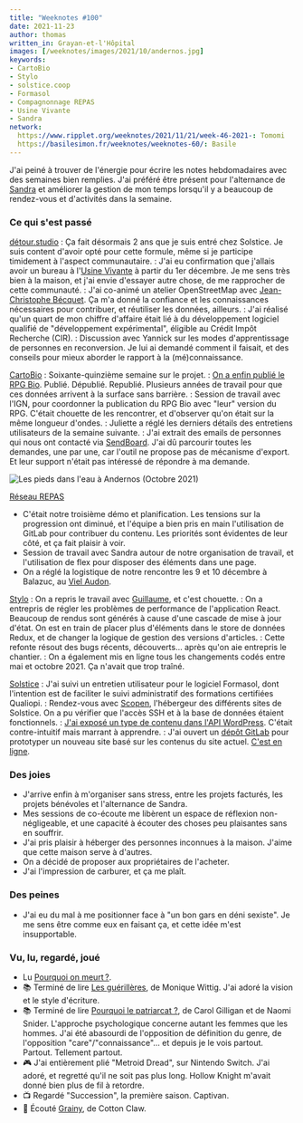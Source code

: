 ```yaml
---
title: "Weeknotes #100"
date: 2021-11-23
author: thomas
written_in: Grayan-et-l'Hôpital
images: [/weeknotes/images/2021/10/andernos.jpg]
keywords:
- CartoBio
- Stylo
- solstice.coop
- Formasol
- Compagnonnage REPAS
- Usine Vivante
- Sandra
network:
  https://www.ripplet.org/weeknotes/2021/11/21/week-46-2021-: Tomomi
  https://basilesimon.fr/weeknotes/weeknotes-60/: Basile
---
```


J'ai peiné à trouver de l'énergie pour écrire les notes hebdomadaires avec des semaines bien remplies. J'ai préféré être présent pour l'alternance de [Sandra] et améliorer la gestion de mon temps lorsqu'il y a beaucoup de rendez-vous et d'activités dans la semaine.

<!--more-->

### Ce qui s'est passé

[détour.studio]
: Ça fait désormais 2 ans que je suis entré chez Solstice. Je suis content d'avoir opté pour cette formule, même si je participe timidement à l'aspect communautaire.
: J'ai eu confirmation que j'allais avoir un bureau à l'[Usine Vivante] à partir du 1er décembre. Je me sens très bien à la maison, et j'ai envie d'essayer autre chose, de me rapprocher de cette communauté.
: J'ai co-animé un atelier OpenStreetMap avec [Jean-Christophe Bécquet](https://www.apitux.com/). Ça m'a donné la confiance et les connaissances nécessaires pour contribuer, et réutiliser les données, ailleurs.
: J'ai réalisé qu'un quart de mon chiffre d'affaire était lié à du développement logiciel qualifié de "développement expérimental", éligible au Crédit Impôt Recherche (CIR).
: Discussion avec Yannick sur les modes d'apprentissage de personnes en reconversion. Je lui ai demandé comment il faisait, et des conseils pour mieux aborder le rapport à la (mé)connaissance.

[CartoBio]
: Soixante-quinzième semaine sur le projet.
: [On a enfin publié le RPG Bio](https://www.data.gouv.fr/fr/dataset/616d6531c2951bbe8bd97771). Publié. Dépublié. Republié. Plusieurs années de travail pour que ces données arrivent à la surface sans barrière.
: Session de travail avec l'IGN, pour coordonner la publication du RPG Bio avec "leur" version du RPG. C'était chouette de les rencontrer, et d'observer qu'on était sur la même longueur d'ondes.
: Juliette a réglé les derniers détails des entretiens utilisateurs de la semaine suivante.
: J'ai extrait des emails de personnes qui nous ont contacté via [SendBoard](https://www.sendboard.com/). J'ai dû parcourir toutes les demandes, une par une, car l'outil ne propose pas de mécanisme d'export. Et leur support n'était pas intéressé de répondre à ma demande.

![](/weeknotes/images/2021/10/andernos.jpg "Les pieds dans l'eau à Andernos (Octobre 2021)")

[Réseau REPAS]
- C'était notre troisième démo et planification. Les tensions sur la progression ont diminué, et l'équipe a bien pris en main l'utilisation de GitLab pour contribuer du contenu. Les priorités sont évidentes de leur côté, et ça fait plaisir à voir.
- Session de travail avec Sandra autour de notre organisation de travail, et l'utilisation de flex pour disposer des éléments dans une page.
- On a réglé la logistique de notre rencontre les 9 et 10 décembre à Balazuc, au [Viel Audon](https://levielaudon.org/).

[Stylo]
: On a repris le travail avec [Guillaume], et c'est chouette.
: On a entrepris de régler les problèmes de performance de l'application React. Beaucoup de rendus sont générés à cause d'une cascade de mise à jour d'état. On est en train de placer plus d'éléments dans le store de données Redux, et de changer la logique de gestion des versions d'articles.
: Cette refonte résout des bugs récents, découverts… après qu'on aie entrepris le chantier.
: On a également mis en ligne tous les changements codés entre mai et octobre 2021. Ça n'avait que trop traîné.

[Solstice]
: J'ai suivi un entretien utilisateur pour le logiciel Formasol, dont l'intention est de faciliter le suivi administratif des formations certifiées Qualiopi.
: Rendez-vous avec [Scopen](https://www.scopen.fr/), l'hébergeur des différents sites de Solstice. On a pu vérifier que l'accès SSH et à la base de données étaient fonctionnels.
: [J'ai exposé un type de contenu dans l'API WordPress](https://gitlab.com/solstice.coop/theme-wordpress/-/commit/a9dfe6530892dddc0ecbd75952cf5f570c290c1d). C'était contre-intuitif mais marrant à apprendre.
: J'ai ouvert un [dépôt GitLab](https://gitlab.com/solstice.coop/www/) pour prototyper un nouveau site basé sur les contenus du site actuel. [C'est en ligne](https://solstice-www-next.netlify.app/).

### Des joies

- J'arrive enfin à m'organiser sans stress, entre les projets facturés, les projets bénévoles et l'alternance de Sandra.
- Mes sessions de co-écoute me libèrent un espace de réflexion non-négligeable, et une capacité à écouter des choses peu plaisantes sans en souffrir.
- J'ai pris plaisir à héberger des personnes inconnues à la maison. J'aime que cette maison serve à d'autres.
- On a décidé de proposer aux propriétaires de l'acheter.
- J'ai l'impression de carburer, et ça me plaît.

### Des peines

- J'ai eu du mal à me positionner face à "un bon gars en déni sexiste". Je me sens être comme eux en faisant ça, et cette idée m'est insupportable.

### Vu, lu, regardé, joué

- Lu [Pourquoi on meurt ?](https://gaelle.pink/blog/pourquoi-on-meurt/).
- 📚 Terminé de lire [Les guérillères](http://www.leseditionsdeminuit.fr/livre-Les_Gu%C3%A9rill%C3%A8res-1894-1-1-0-1.html), de Monique Wittig. J'ai adoré la vision et le style d'écriture.
- 📚 Terminé de lire [Pourquoi le patriarcat ?](https://editions.flammarion.com/pourquoi-le-patriarcat/9782081494107), de Carol Gilligan et de Naomi Snider. L'approche psychologique concerne autant les femmes que les hommes. J'ai été abasourdi de l'opposition de définition du genre, de l'opposition "care"/"connaissance"… et depuis je le vois partout. Partout. Tellement partout.
- 🎮 J'ai entièrement plié "Metroid Dread", sur Nintendo Switch. J'ai adoré, et regretté qu'il ne soit pas plus long. Hollow Knight m'avait donné bien plus de fil à retordre.
- 📺 Regardé "Succession", la première saison. Captivan.
- 🎵 Écouté [Grainy](https://www.last.fm/music/Cotton+Claw/_/Grainy), de Cotton Claw.

[détour.studio]: /
[Solstice]: https://solstice.coop/
[Stylo]: https://github.com/EcrituresNumeriques/stylo
[CartoBio]: https://cartobio.org/
[Usine Vivante]: https://www.usinevivante.org
[La Zone]: http://la.zone
[YesWiki]: https://yeswiki.net
[NatureProgres]: http://np26.fr/
[Réseau REPAS]: http://www.reseaurepas.free.fr/

[Noémie]: https://noemiegirard.co
[Sandra]: https://sandrakpodar.net/
[Juliette]: https://twitter.com/ju_net01
[Sofia]: https://twitter.com/sofiaboulaarab
[Guillaume]: https://www.yuzutech.fr/
[Antoine]: https://www.quaternum.net/
[Yannick]: https://elsif.fr/
[Basile]: https://basilesimon.fr/
[Maïtané]: https://maiwann.net/
[Laurent]: https://cocotier.xyz/
[Audrey]: https://fr.linkedin.com/in/audreybramy

